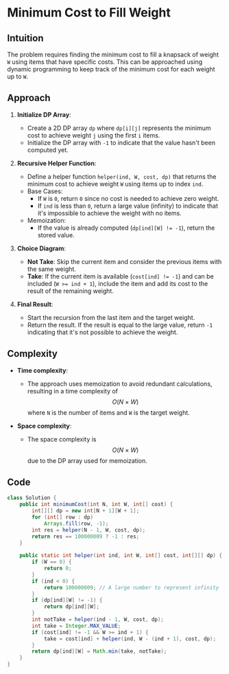 # Minimum Cost to Fill Weight

## Intuition
The problem requires finding the minimum cost to fill a knapsack of weight `W` using items that have specific costs. This can be approached using dynamic programming to keep track of the minimum cost for each weight up to `W`.

## Approach
1. **Initialize DP Array**:
   - Create a 2D DP array `dp` where `dp[i][j]` represents the minimum cost to achieve weight `j` using the first `i` items.
   - Initialize the DP array with `-1` to indicate that the value hasn't been computed yet.

2. **Recursive Helper Function**:
   - Define a helper function `helper(ind, W, cost, dp)` that returns the minimum cost to achieve weight `W` using items up to index `ind`.
   - Base Cases:
     - If `W` is `0`, return `0` since no cost is needed to achieve zero weight.
     - If `ind` is less than `0`, return a large value (infinity) to indicate that it's impossible to achieve the weight with no items.
   - Memoization:
     - If the value is already computed (`dp[ind][W] != -1`), return the stored value.

3. **Choice Diagram**:
   - **Not Take**: Skip the current item and consider the previous items with the same weight.
   - **Take**: If the current item is available (`cost[ind] != -1`) and can be included (`W >= ind + 1`), include the item and add its cost to the result of the remaining weight.

4. **Final Result**:
   - Start the recursion from the last item and the target weight.
   - Return the result. If the result is equal to the large value, return `-1` indicating that it's not possible to achieve the weight.

## Complexity
- **Time complexity**:
  - The approach uses memoization to avoid redundant calculations, resulting in a time complexity of $$O(N \times W)$$ where `N` is the number of items and `W` is the target weight.

- **Space complexity**:
  - The space complexity is $$O(N \times W)$$ due to the DP array used for memoization.

## Code
```java
class Solution {
    public int minimumCost(int N, int W, int[] cost) {
        int[][] dp = new int[N + 1][W + 1];
        for (int[] row : dp)
            Arrays.fill(row, -1);
        int res = helper(N - 1, W, cost, dp);    
        return res == 100000009 ? -1 : res;
    }
    
    public static int helper(int ind, int W, int[] cost, int[][] dp) {
        if (W == 0) {
            return 0;
        }
        if (ind < 0) {
            return 100000009; // A large number to represent infinity
        }
        if (dp[ind][W] != -1) {
            return dp[ind][W];
        }
        int notTake = helper(ind - 1, W, cost, dp);
        int take = Integer.MAX_VALUE;
        if (cost[ind] != -1 && W >= ind + 1) {
            take = cost[ind] + helper(ind, W - (ind + 1), cost, dp);
        }
        return dp[ind][W] = Math.min(take, notTake);
    }
} 
